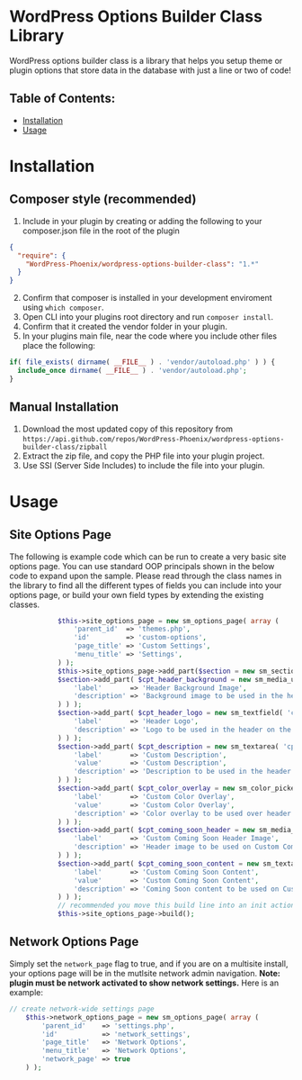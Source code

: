 # WordPress Options Builder Class Library

WordPress options builder class is a library that helps you setup theme or plugin options that store data in the database with just a line or two of code!

## Table of Contents:
- [Installation](#installation)
- [Usage](#usage)


# Installation

## Composer style (recommended)

1. Include in your plugin by creating or adding the following to your composer.json file in the root of the plugin
```json
{
  "require": {
    "WordPress-Phoenix/wordpress-options-builder-class": "1.*"
  }
}
```
2. Confirm that composer is installed in your development enviroment using `which composer`.
3. Open CLI into your plugins root directory and run `composer install`.
4. Confirm that it created the vendor folder in your plugin.
5. In your plugins main file, near the code where you include other files place the following:
```php
if( file_exists( dirname( __FILE__ ) . 'vendor/autoload.php' ) ) {
  include_once dirname( __FILE__ ) . 'vendor/autoload.php';
}
```

## Manual Installation
1. Download the most updated copy of this repository from `https://api.github.com/repos/WordPress-Phoenix/wordpress-options-builder-class/zipball`
2. Extract the zip file, and copy the PHP file into your plugin project.
3. Use SSI (Server Side Includes) to include the file into your plugin.

# Usage

## Site Options Page
The following is example code which can be run to create a very basic site options page. You can use standard OOP principals shown in the below code to expand upon the sample. Please read through the class names in the library to find all the different types of fields you can include into your options page, or build your own field types by extending the existing classes.

```php
			$this->site_options_page = new sm_options_page( array (
				'parent_id'  => 'themes.php',
				'id'         => 'custom-options',
				'page_title' => 'Custom Settings',
				'menu_title' => 'Settings',
			) );
			$this->site_options_page->add_part($section = new sm_section('branding_options', array('title'=>'Branding')) );
			$section->add_part( $cpt_header_background = new sm_media_upload( 'cpt_header_bg_image', array(
				'label'       => 'Header Background Image',
				'description' => 'Background image to be used in the header on the Custom archive page.'
			) ) );
			$section->add_part( $cpt_header_logo = new sm_textfield( 'cpt_header_logo', array(
				'label'       => 'Header Logo',
				'description' => 'Logo to be used in the header on the Custom archive page.'
			) ) );
			$section->add_part( $cpt_description = new sm_textarea( 'cpt_description', array(
				'label'       => 'Custom Description',
				'value'       => 'Custom Description',
				'description' => 'Description to be used in the header on the Custom archive page.',
			) ) );
			$section->add_part( $cpt_color_overlay = new sm_color_picker( 'cpt_color_overlay', array(
				'label'       => 'Custom Color Overlay',
				'value'       => 'Custom Color Overlay',
				'description' => 'Color overlay to be used over header image only on the Custom archive page.',
			) ) );
			$section->add_part( $cpt_coming_soon_header = new sm_media_upload( 'cpt_coming_soon_header', array(
				'label'       => 'Custom Coming Soon Header Image',
				'description' => 'Header image to be used on Custom Coming Soon page.'
			) ) );
			$section->add_part( $cpt_coming_soon_content = new sm_textarea( 'cpt_coming_soon_content', array(
				'label'       => 'Custom Coming Soon Content',
				'value'       => 'Custom Coming Soon Content',
				'description' => 'Coming Soon content to be used on Custom Coming Soon page.',
			) ) );
			// recommended you move this build line into an init action hook priority 20+
			$this->site_options_page->build();
```

## Network Options Page

Simply set the `network_page` flag to true, and if you are on a multisite install, your options page will be in the mutlsite network admin navigation. **Note: plugin must be network activated to show network settings.** Here is an example:
```php
// create network-wide settings page
	$this->network_options_page = new sm_options_page( array (
		'parent_id'    => 'settings.php',
		'id'           => 'network_settings',
		'page_title'   => 'Network Options',
		'menu_title'   => 'Network Options',
		'network_page' => true
	) );
```
